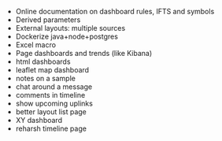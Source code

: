 * Online documentation on dashboard rules, IFTS and symbols
* Derived parameters
* External layouts: multiple sources
* Dockerize java+node+postgres
* Excel macro
* Page dashboards and trends (like Kibana)
* html dashboards
* leaflet map dashboard
* notes on a sample
* chat around a message
* comments in timeline
* show upcoming uplinks
* better layout list page
* XY dashboard
* reharsh timeline page
